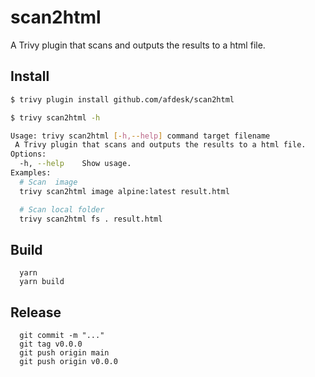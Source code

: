 # scan2html
A Trivy plugin that scans and outputs the results to a html file.
## Install
```sh
$ trivy plugin install github.com/afdesk/scan2html

$ trivy scan2html -h

Usage: trivy scan2html [-h,--help] command target filename
 A Trivy plugin that scans and outputs the results to a html file.
Options:
  -h, --help    Show usage.
Examples:
  # Scan  image
  trivy scan2html image alpine:latest result.html

  # Scan local folder
  trivy scan2html fs . result.html
```

## Build

```
  yarn
  yarn build
```

## Release

```
  git commit -m "..."
  git tag v0.0.0
  git push origin main
  git push origin v0.0.0
```
